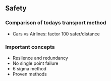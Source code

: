 ## Safety

### Comparison of todays transport method
- Cars vs Airlines: factor 100 safer/distance

### Important concepts

- Resilence and redundancy
- No single point failure
- 6 sigma method
- Proven methods
  
  
  
  